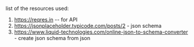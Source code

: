 list of the resources used:
1. https://reqres.in  -- for API
2. https://jsonplaceholder.typicode.com/posts/2 - json schema
3. https://www.liquid-technologies.com/online-json-to-schema-converter - create json schema from json
